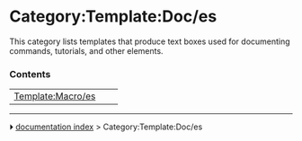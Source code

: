 # Category:Template:Doc/es
This category lists templates that produce text boxes used for documenting commands, tutorials, and other elements.

### Contents

|     |     |     |
| --- | --- | --- |
| [Template:Macro/es](Template_Macro/es.md) |



---
⏵ [documentation index](../README.md) > Category:Template:Doc/es
